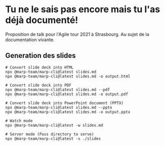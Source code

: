 # Tu ne le sais pas encore mais tu l'as déjà documenté!

Proposition de talk pour l'Agile tour 2021 à Strasbourg.
Au sujet de la documentation vivante.

## Generation des slides

```
# Convert slide deck into HTML
npx @marp-team/marp-cli@latest slides.md
npx @marp-team/marp-cli@latest slides.md -o output.html

# Convert slide deck into PDF
npx @marp-team/marp-cli@latest slides.md --pdf
npx @marp-team/marp-cli@latest slides.md -o output.pdf

# Convert slide deck into PowerPoint document (PPTX)
npx @marp-team/marp-cli@latest slides.md --pptx
npx @marp-team/marp-cli@latest slides.md -o output.pptx

# Watch mode
npx @marp-team/marp-cli@latest -w slides.md

# Server mode (Pass directory to serve)
npx @marp-team/marp-cli@latest -s ./slides

```